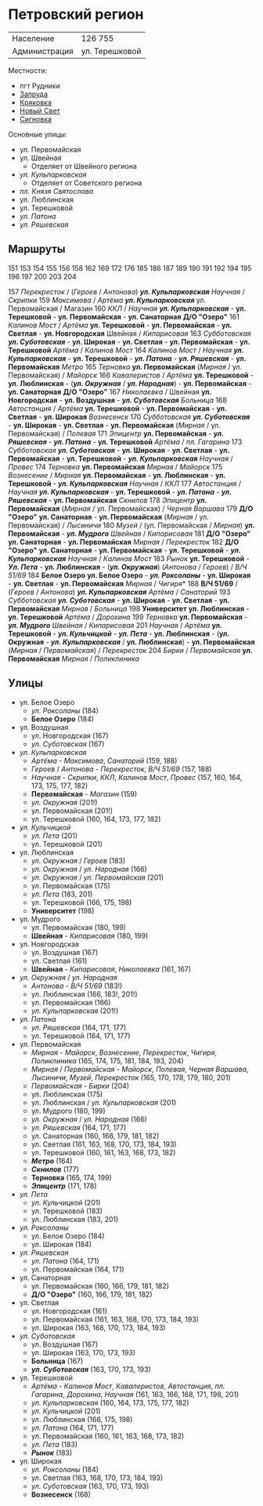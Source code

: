 # Петровский регион

|               |               |
|---------------|---------------|
|Население      |126 755        |
|Администрация  |ул. Терешковой |

Местности:

* пгт Рудники
* [Запруда](./Запруда.md)
* [Кряковка](./Кряковка.md)
* [Новый Свет](./Новый%20Свет.md)
* [Сигновка](./Сигновка.md)

Основные улицы:

* ул. Первомайская
* ул. Швейная
  * Отделяет от Швейного региона
* *ул. Кульпарковская*
  * Отделяет от Советского региона
* *пл. Князя Святослава*
* ул. Люблинская
* ул. Терешковой
* *ул. Патона*
* *ул. Ряшевская*

## Маршруты

151 153 154 155 156 158
162 169
172 176
185 186 187 189 190
191 192 194 195 196 197 200
203 204

157 *Перекресток*             / (*Героев*             / *Антонова*)
    ***ул. Кульпарковская***
    *Научная*                 / *Скрипки*
159 *Максимова*               / *Артёма*
    ***ул. Кульпарковская***
    ул. Первомайская          / Магазин
160 *ККЛ*                     / *Научная*
    ***ул. Кульпарковская***  - **ул. Терешковой**    - **ул. Первомайская**  - **ул. Санаторная**
    **Д/О "Озеро"**
161 *Калинов Мост*            / *Артёма*
    **ул. Терешковой**        - **ул. Первомайская**  - **ул. Светлая**       - **ул. Новгородская**
    Швейная                   / *Кипарисовая*
163 *Субботовская*
    ***ул. Суботовская***     - **ул. Широкая**       - **ул. Светлая**       - **ул. Первомайская**  - **ул. Терешковой**
    *Артёма*                  / *Калинов Мост*
164 *Калинов Мост*            / *Научная*
    ***ул. Кульпарковская***  - **ул. Терешковой**    - ***ул. Патона***      - ***ул. Ряшевская***   - **ул. Первомайская**
    *Метро*
165 *Терновка*
    **ул. Первомайская**
    (*Мирная*                 / ул. Первомайская)     / *Майорск*
166 *Кавалеристов*            / *Артёма*
    **ул. Терешковой**        - **ул. Люблинская**    - (***ул. Окружная***   / ***ул. Народная***)   - **ул. Первомайская**  - **ул. Санаторная**
    **Д/О "Озеро"**
167 *Николаевка*              / Швейная
    **ул. Новгородская**      - **ул. Воздушная**     - ***ул. Суботовская***
    *Больница*
168 *Автостанция*             / *Артёма*
    **ул. Терешковой**        - **ул. Первомайская**  - **ул. Светлая**       - **ул. Широкая**
    *Вознесенск*
170 *Субботовская*
    ***ул. Суботовская***     - **ул. Широкая**       - **ул. Светлая**       - **ул. Первомайская**
    (*Мирная*                 / ул. Первомайская)     / *Полевая*
171 *Эпицентр*
    **ул. Первомайская**      - ***ул. Ряшевская***   - ***ул. Патона***      - **ул. Терешковой**
    *Артёма*                  / *пл. Гагарина*
173 *Субботовская*
    ***ул. Суботовская***     - **ул. Широкая**       - **ул. Светлая**       - **ул. Первомайская**  - **ул. Терешковой**    - ***ул. Кульпарковская***
    *Научная*                 / *Провес*
174 *Терновка*
    **ул. Первомайская**
    *Мирная*                  / *Майорск*
175 *Вознесение*              / *Мирная*
    **ул. Первомайская**      - **ул. Люблинская**    - **ул. Терешковой**    - ***ул. Кульпарковская***
    *Научная*                 / *ККЛ*
177 *Автостанция*             / *Научная*
    ***ул. Кульпарковская***  - **ул. Терешковой**    - ***ул. Патона***      - ***ул. Ряшевская***   - **ул. Первомайская**
    *Скнилов*
178 *Эпицентр*
    **ул. Первомайская**
    (*Мирная*                 / ул. Первомайская)     / *Черная Варшава*
179 **Д/О "Озеро"**
    **ул. Санаторная**        - **ул. Первомайская**
    (*Мирная*                 / ул. Первомайская)     / *Лысиничи*
180 *Музей*                   / (ул. Первомайская     / *Мирная*)
    **ул. Первомайская**      - ***ул. Мудрого***
    *Швейная*                 / *Кипарисовая*
181 **Д/О "Озеро"**
    **ул. Санаторная**        - **ул. Первомайская**
    *Мирная*                  / *Перекресток*
182 **Д/О "Озеро"**
    **ул. Санаторная**        - **ул. Первомайская**  - **ул. Терешковой**    - ***ул. Кульпарковская***
    *Научная*                 / *Калинов Мост*
183 *Рынок*
    **ул. Терешковой**        - ***Ул. Пета***        - **ул. Люблинская**    - (***ул. Окружная***)
    (*Антонова*               / *Героев*)             / *В/Ч 51/69*
184 **Белое Озеро**
    **ул. Белое Озеро**       - ***ул. Роксоланы***   - **ул. Широкая**       - **ул. Светлая**       - **ул. Первомайская**
    *Мирная*                  / *Чигиря**
188 **В/Ч 51/69**             / (*Героев*             / *Антонова*)
    ***ул. Кульпарковская***
    *Артёма*                  / *Санаторий*
193 *Субботовская*
    ***ул. Суботовская***     - **ул. Широкая**       - **ул. Светлая**       - **ул. Первомайская**
    *Мирная*                  / *Больница*
198 **Университет**
    **ул. Люблинская**        - **ул. Терешковой**
    *Артёма*                  / *Дорохина*
199 *Терновка*
    **ул. Первомайская**      - ***ул. Мудрого***
    *Швейная*                 / *Кипарисовая*
201 *Научная*                 / *Артёма*
    **ул. Терешковой**        - ***ул. Кульчицкой***  - ***ул. Пета***        - **ул. Люблинская**    - (**ул. Окружная**     - ***ул. Кульпарковская***  / **ул. Люблинская**) - **ул. Первомайская**
    (*Мирная*                 / *Первомайская*)       / *Перекресток*
204 *Бирки*                   / *Первомайская*
    **ул. Первомайская**
    *Мирная*                  / *Поликлиника*

## Улицы

* ул. Белое Озеро
  * *ул. Роксоланы* (184)
  * **Белое Озеро** (184)
* ул. Воздушная
  * ул. Новгородская (167)
  * *ул. Суботовская* (167)
* *ул. Кульпарковская*
  * *Артёма* - *Максимова*, *Санаторий* (159, 188)
  * *Героев* / *Антонова* - *Перекресток*, *В/Ч 51/69* (157, 188)
  * *Научная* - *Скрипки*, *ККЛ*, *Калинов Мост*, *Провес* (157, 160, 164, 173, 175, 177, 182)
  * **Первомайская** - *Магазин* (159)
  * *ул. Окружная* (201!)
  * ул. Первомайская (201!)
  * ул. Терешковой (160, 164, 173, 177, 182)
* *ул. Кульчицкой*
  * *ул. Пета* (201)
  * ул. Терешковой (201)
* ул. Люблинская
  * *ул. Окружная* / *Героев* (183)
  * *ул. Окружная* / *ул. Народная* (166)
  * *ул. Окружная* / *ул. Первомайская* (201)
  * ул. Первомайская (175)
  * *ул. Пета* (183, 201)
  * ул. Терешковой (166, 175, 198)
  * **Университет** (198)
* ул. Мудрого
  * ул. Первомайская (180, 199)
  * **Швейная** - *Кипарисовая* (180, 199)
* ул. Новгородская
  * ул. Воздушная (167)
  * ул. Светлая (161)
  * **Швейная** - *Кипарисовая*, *Николаевка* (161, 167)
* *ул. Окружная* / *ул. Народная*
  * *Антонова* - *В/Ч 51/69* (183!)
  * ул. Люблинская (166, 183!, 201!)
  * ул. Первомайская (166)
  * *ул. Кульпарковская* (201!)
* *ул. Патона*
  * *ул. Ряшевская* (164, 171, 177)
  * ул. Терешковой (164, 171, 177)
* ул. Первомайская
  * *Мирная* - *Майорск*, *Вознесение*, *Перекресток*, *Чигиря*, *Поликлиника* (165, 174, 175, 181, 184, 193, 204)
  * *Мирная* / *Первомайская* - *Майорск*, *Полевая*, *Черная Варшава*, *Лысиничи*, *Музей*, *Перекресток* (165, 170, 178, 179, 180, 201)
  * *Первомайская* - *Бирки* (204)
  * ул. Люблинская (175)
  * ул. Люблинская / *ул. Кульпарковская* (201)
  * ул. Мудрого (180, 199)
  * *ул. Окружная* / *ул. Народная* (166)
  * *ул. Ряшевская* (164, 171, 177)
  * ул. Санаторная (160, 166, 179, 181, 182)
  * ул. Светлая (161, 163, 168, 170, 173, 184, 193)
  * ул. Терешковой (160, 161, 163, 168, 173, 182)
  * ***Метро*** (164)
  * ***Скнилов*** (177)
  * **Терновка** (165, 174, 199)
  * ***Эпицентр*** (171, 178)
* *ул. Пета*
  * *ул. Кульчицкой* (201)
  * ул. Терешковой (183)
  * ул. Люблинская (183, 201)
* *ул. Роксоланы*  
  * ул. Белое Озеро (184)
  * ул. Широкая (184)
* *ул. Ряшевская*
  * *ул. Патона* (164, 171)
  * ул. Первомайская (164, 171)
* ул. Санаторная
  * ул. Первомайская (160, 166, 179, 181, 182)
  * **Д/О "Озеро"** (160, 166, 179, 181, 182)
* ул. Светлая
  * ул. Новгородская (161)
  * ул. Первомайская (161, 163, 168, 170, 173, 184, 193)
  * ул. Широкая (163, 168, 170, 173, 184, 193)
* *ул. Суботовская*
  * ул. Воздушная (167)
  * ул. Широкая (163, 170, 173, 193)
  * **Больница** (167)
  * ***ул. Суботовская*** (163, 170, 173, 193)
* ул. Терешковой
  * *Артёма* - *Калинов Мост*, *Кавалеристов*, *Автостанция*, *пл. Гагарина*, *Дорохина*, *Научная* (161, 163, 166, 168, 171, 198, 201)
  * *ул. Кульпарковская* (160, 164, 173, 175, 177, 182)
  * *ул. Кульчицкой* (201)
  * ул. Люблинская (166, 175, 198)
  * *ул. Патона* (164, 171, 177)
  * ул. Первомайская (160, 161, 163, 168, 173, 182)
  * *ул. Пета* (183)
  * ***Рынок*** (183)
* ул. Широкая
  * *ул. Роксоланы* (184)
  * ул. Светлая (163, 168, 170, 173, 184, 193)
  * *ул. Суботовская* (163, 170, 173, 193)
  * **Вознесенск** (168)
